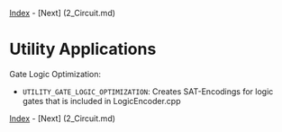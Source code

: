 [Index](../../../README.md) - [Next] (2_Circuit.md)

# Utility Applications

Gate Logic Optimization:

- `UTILITY_GATE_LOGIC_OPTIMIZATION`: Creates SAT-Encodings for logic gates that is included in LogicEncoder.cpp

[Index](../../../README.md) - [Next] (2_Circuit.md)

